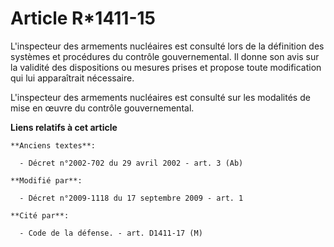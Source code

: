 # Article R*1411-15

L'inspecteur des armements nucléaires est consulté lors de la définition des systèmes et procédures du contrôle
gouvernemental. Il donne son avis sur la validité des dispositions ou mesures prises et propose toute modification qui lui
apparaîtrait nécessaire. 

L'inspecteur des armements nucléaires est consulté sur les modalités de mise en œuvre du contrôle gouvernemental.

**Liens relatifs à cet article**

	**Anciens textes**:

	  - Décret n°2002-702 du 29 avril 2002 - art. 3 (Ab)

	**Modifié par**:

	  - Décret n°2009-1118 du 17 septembre 2009 - art. 1

	**Cité par**:

	  - Code de la défense. - art. D1411-17 (M)
